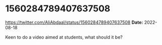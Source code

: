# 1560284789407637508
https://twitter.com/AliAbdaal/status/1560284789407637508
**Date:** 2022-08-18

Keen to do a video aimed at students, what should it be?
